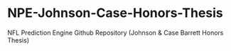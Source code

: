 # NPE-Johnson-Case-Honors-Thesis

NFL Prediction Engine Github Repository (Johnson &amp; Case Barrett Honors Thesis)
